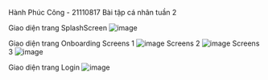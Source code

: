 Hành Phúc Công - 21110817
Bài tập cá nhân tuần 2

Giao diện trang SplashScreen
![image](https://github.com/user-attachments/assets/bd2ce032-cc51-486d-9762-f51c62d3da6f)

Giao diện trang Onboarding
Screens 1
![image](https://github.com/user-attachments/assets/c90d24da-0183-4c8b-baa7-38b421972e09)
Screens 2
![image](https://github.com/user-attachments/assets/89efd973-ba6c-4476-a799-5c884dcf9238)
Screens 3
![image](https://github.com/user-attachments/assets/6aaa6a1a-2e88-4a97-a43a-9562bc28e052)

Giao diện trang Login
![image](https://github.com/user-attachments/assets/6ec96b6b-daab-4364-ba95-23432560b2b9)
